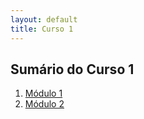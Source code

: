 ```yaml
---
layout: default
title: Curso 1
---
```

## Sumário do Curso 1
1. [Módulo 1](modulo1/index.md)
2. [Módulo 2](modulo2/index.md)
